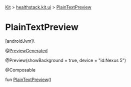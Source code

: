 
[Kit](../../kit.html) > [healthstack.kit.ui](index.html) > [PlainTextPreview](-plain-text-preview.html)



# PlainTextPreview



[androidJvm]\




@[PreviewGenerated](../healthstack.kit.annotation/-preview-generated/index.html)



@Preview(showBackground = true, device = &quot;id:Nexus 5&quot;)



@Composable



fun [PlainTextPreview](-plain-text-preview.html)()




